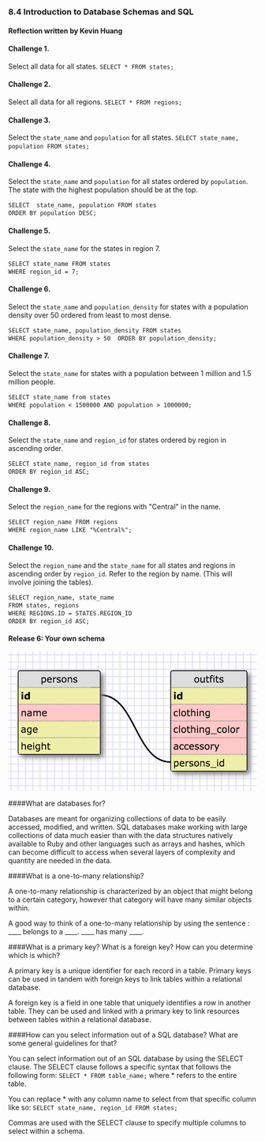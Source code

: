 ### 8.4 Introduction to Database Schemas and SQL
#### Reflection written by Kevin Huang
#### Challenge 1.
Select all data for all states.
`SELECT * FROM states;`

#### Challenge 2.
Select all data for all regions.
`SELECT * FROM regions;`

#### Challenge 3.
Select the `state_name` and `population` for all states.
`SELECT state_name, population FROM states;`

#### Challenge 4.
Select the `state_name` and `population` for all states ordered by `population`. The state with the highest population should be at the top.
```
SELECT  state_name, population FROM states 
ORDER BY population DESC;
```

#### Challenge 5.
Select the `state_name` for the states in region 7.
```
SELECT state_name FROM states 
WHERE region_id = 7;
```

#### Challenge 6.
Select the `state_name` and `population_density` for states with a population density over 50 ordered from least to most dense.
```
SELECT state_name, population_density FROM states 
WHERE population_density > 50  ORDER BY population_density;
```

#### Challenge 7.
Select the `state_name` for states with a population between 1 million and 1.5 million people.
```
SELECT state_name from states
WHERE population < 1500000 AND population > 1000000;
```

#### Challenge 8.
Select the `state_name` and `region_id` for states ordered by region in ascending order.
```
SELECT state_name, region_id from states
ORDER BY region_id ASC;
```

#### Challenge 9. 
Select the `region_name` for the regions with "Central" in the name.
```
SELECT region_name FROM regions
WHERE region_name LIKE "%Central%";
```

#### Challenge 10.
Select the `region_name` and the `state_name` for all states and regions in ascending order by `region_id`. Refer to the region by name. (This will involve joining the tables).
```
SELECT region_name, state_name
FROM states, regions
WHERE REGIONS.ID = STATES.REGION_ID
ORDER BY region_id ASC;
```

#### Release 6: Your own schema

![schema](schema.png)

####What are databases for?

Databases are meant for organizing collections of data to be easily accessed, modified, and written. 
SQL databases make working with large collections of data much easier than with the data structures natively available to Ruby and other languages such as arrays and hashes, which can become difficult to access when several layers of complexity and quantity are needed in the data.

####What is a one-to-many relationship?

A one-to-many relationship is characterized by an object that might belong to a certain category, however that category will have many similar objects within. 

A good way to think of a one-to-many relationship by using the sentence : ____ belongs to a ____. ____ has many ____.

####What is a primary key? What is a foreign key? How can you determine which is which?

A primary key is a unique identifier for each record in a table. Primary keys can be used in tandem with foreign keys to link tables within a relational database.

A foreign key is a field in one table that uniquely identifies a row in another table. They can be used and linked with a primary key to link resources between tables within a relational database.

####How can you select information out of a SQL database? What are some general guidelines for that?

You can select information out of an SQL database by using the SELECT clause.
The SELECT clause follows a specific syntax that follows the following form:
`SELECT * FROM table_name;`
where * refers to the entire table. 

You can replace * with any column name to select from that specific column like so:
`SELECT state_name, region_id FROM states;`

Commas are used with the SELECT clause to specify multiple columns to select within a schema.
